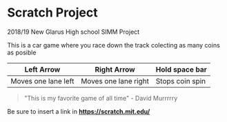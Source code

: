 # Scratch Project
2018/19 New Glarus High school SIMM Project 


This is a car game where you race down the track colecting as many coins as posible 


Left Arrow | Right Arrow | Hold space bar
---- | ------- | --------
Moves one lane left |Moves one lane right | Stops coin spin


>"This is my favorite game of all time" - David Murrrrry

Be sure to insert a link in <b> https://scratch.mit.edu/ </b>
